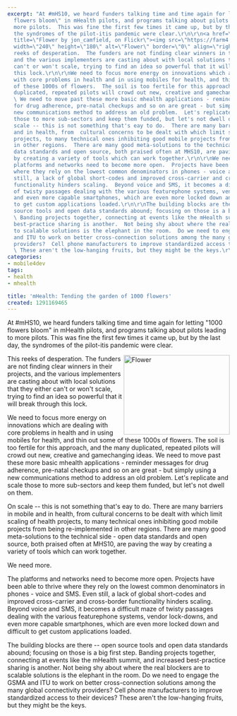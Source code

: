```yaml
---
excerpt: "At #mHS10, we heard funders talking time and time again for letting \"1000
  flowers bloom\" in mHealth pilots, and programs talking about pilots leading to
  more pilots.  This was fine the first few times it came up, but by the last day,
  the syndromes of the pilot-itis pandemic were clear.\r\n\r\n<a href=\"https://www.flickr.com/photos/griffjon/2449767419/\"
  title=\"Flower by jon_camfield, on Flickr\"><img src=\"https://farm4.static.flickr.com/3228/2449767419_ffd9fba0d7_m.jpg\"
  width=\"240\" height=\"180\" alt=\"Flower\" border=\"0\" align=\"right\" /></a>This
  reeks of desperation.  The funders are not finding clear winners in their projects,
  and the various implementers are casting about with local solutions that they either
  can't or won't scale, trying to find an idea so powerful that it will break through
  this lock.\r\n\r\nWe need to focus more energy on innovations which are dealing
  with core problems in health and in using mobiles for health, and thin out some
  of these 1000s of flowers.  The soil is too fertile for this approach, and the many
  duplicated, repeated pilots will crowd out new, creative and gamechanging ideas.
  \ We need to move past these more basic mhealth applications - reminder messages
  for drug adherence, pre-natal checkups and so on are great - but simply using a
  new communications method to address an old problem.  Let's replicate and scale
  those to more sub-sectors and keep them funded, but let's not dwell on them.\r\n\r\nOn
  scale -- this is not something that's eay to do.  There are many barriers in mobile
  and in health, from  cultural concerns to be dealt with which limit scaling of health
  projects, to many technical ones inhibiting good mobile projects from being re-implemented
  in other regions.  There are many good meta-solutions to the technical side - open
  data standards and open source, both praised often at MHS10, are paving the way
  by creating a variety of tools which can work together.\r\n\r\nWe need more.\r\n\r\nThe
  platforms and networks need to become more open.  Projects have been able to thrive
  where they rely on the lowest common denominators in phones - voice and SMS.  Even
  still, a lack of global short-codes and improved cross-carrier and cross-border
  functionality hinders scaling.  Beyond voice and SMS, it becomes a difficult maze
  of twisty passages dealing with the various featurephone systems, vendor lock-downs,
  and even more capable smartphones, which are even more locked down and difficult
  to get custom applications loaded.\r\n\r\nThe building blocks are there -- open
  source tools and open data standards abound; focusing on those is a big first step.
  \ Banding projects together, connecting at events like the mHealth summit, and increased
  best-practice sharing is another.  Not being shy about where the real blockers are
  to scalable solutions is the elephant in the room.  Do we need to engage the GSMA
  and ITU to work on better cross-connection solutions among the many global connectivity
  providers?  Cell phone manufacturers to improve standardized access to their devices?
  \ These aren't the low-hanging fruits, but they might be the keys.\r\n"
categories:
- mobile4dev
tags:
- health
- mhealth

title: 'mHealth: Tending the garden of 1000 flowers'
created: 1291169465
---
```

At #mHS10, we heard funders talking time and time again for letting "1000 flowers bloom" in mHealth pilots, and programs talking about pilots leading to more pilots.  This was fine the first few times it came up, but by the last day, the syndromes of the pilot-itis pandemic were clear.

<a href="https://www.flickr.com/photos/griffjon/2449767419/" title="Flower by jon_camfield, on Flickr"><img src="https://farm4.static.flickr.com/3228/2449767419_ffd9fba0d7_m.jpg" width="240" height="180" alt="Flower" border="0" align="right" /></a>This reeks of desperation.  The funders are not finding clear winners in their projects, and the various implementers are casting about with local solutions that they either can't or won't scale, trying to find an idea so powerful that it will break through this lock.

We need to focus more energy on innovations which are dealing with core problems in health and in using mobiles for health, and thin out some of these 1000s of flowers.  The soil is too fertile for this approach, and the many duplicated, repeated pilots will crowd out new, creative and gamechanging ideas.  We need to move past these more basic mhealth applications - reminder messages for drug adherence, pre-natal checkups and so on are great - but simply using a new communications method to address an old problem.  Let's replicate and scale those to more sub-sectors and keep them funded, but let's not dwell on them.

On scale -- this is not something that's eay to do.  There are many barriers in mobile and in health, from  cultural concerns to be dealt with which limit scaling of health projects, to many technical ones inhibiting good mobile projects from being re-implemented in other regions.  There are many good meta-solutions to the technical side - open data standards and open source, both praised often at MHS10, are paving the way by creating a variety of tools which can work together.

We need more.

The platforms and networks need to become more open.  Projects have been able to thrive where they rely on the lowest common denominators in phones - voice and SMS.  Even still, a lack of global short-codes and improved cross-carrier and cross-border functionality hinders scaling.  Beyond voice and SMS, it becomes a difficult maze of twisty passages dealing with the various featurephone systems, vendor lock-downs, and even more capable smartphones, which are even more locked down and difficult to get custom applications loaded.

The building blocks are there -- open source tools and open data standards abound; focusing on those is a big first step.  Banding projects together, connecting at events like the mHealth summit, and increased best-practice sharing is another.  Not being shy about where the real blockers are to scalable solutions is the elephant in the room.  Do we need to engage the GSMA and ITU to work on better cross-connection solutions among the many global connectivity providers?  Cell phone manufacturers to improve standardized access to their devices?  These aren't the low-hanging fruits, but they might be the keys.
<!--break-->
